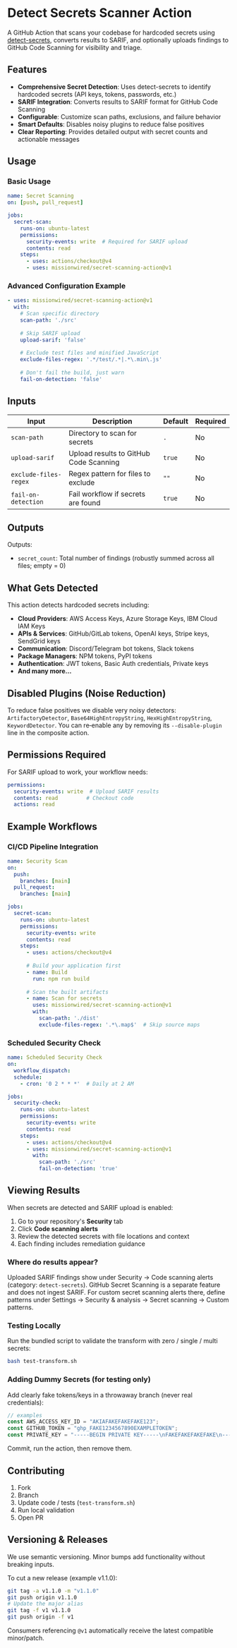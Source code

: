 # Detect Secrets Scanner Action

A GitHub Action that scans your codebase for hardcoded secrets using [detect-secrets](https://github.com/Yelp/detect-secrets), converts results to SARIF, and optionally uploads findings to GitHub Code Scanning for visibility and triage.

## Features

-  **Comprehensive Secret Detection**: Uses detect-secrets to identify hardcoded secrets (API keys, tokens, passwords, etc.)
-  **SARIF Integration**: Converts results to SARIF format for GitHub Code Scanning
-  **Configurable**: Customize scan paths, exclusions, and failure behavior
-  **Smart Defaults**: Disables noisy plugins to reduce false positives
-  **Clear Reporting**: Provides detailed output with secret counts and actionable messages

## Usage

### Basic Usage

```yaml
name: Secret Scanning
on: [push, pull_request]

jobs:
  secret-scan:
    runs-on: ubuntu-latest
    permissions:
      security-events: write  # Required for SARIF upload
      contents: read
    steps:
      - uses: actions/checkout@v4
      - uses: missionwired/secret-scanning-action@v1
```

### Advanced Configuration Example

```yaml
- uses: missionwired/secret-scanning-action@v1
  with:
    # Scan specific directory
    scan-path: './src'
    
    # Skip SARIF upload 
    upload-sarif: 'false'
    
    # Exclude test files and minified JavaScript
    exclude-files-regex: '.*/test/.*|.*\.min\.js'
    
    # Don't fail the build, just warn
    fail-on-detection: 'false'
```

## Inputs

| Input | Description | Default | Required |
|-------|-------------|---------|----------|
| `scan-path` | Directory to scan for secrets | `.` | No |
| `upload-sarif` | Upload results to GitHub Code Scanning | `true` | No |
| `exclude-files-regex` | Regex pattern for files to exclude | `""` | No |
| `fail-on-detection` | Fail workflow if secrets are found | `true` | No |

## Outputs

Outputs:
- `secret_count`: Total number of findings (robustly summed across all files; empty = 0)

## What Gets Detected

This action detects hardcoded secrets including:

- **Cloud Providers**: AWS Access Keys, Azure Storage Keys, IBM Cloud IAM Keys
- **APIs & Services**: GitHub/GitLab tokens, OpenAI keys, Stripe keys, SendGrid keys
- **Communication**: Discord/Telegram bot tokens, Slack tokens
- **Package Managers**: NPM tokens, PyPI tokens
- **Authentication**: JWT tokens, Basic Auth credentials, Private keys
- **And many more...**

## Disabled Plugins (Noise Reduction)

To reduce false positives we disable very noisy detectors:
`ArtifactoryDetector`, `Base64HighEntropyString`, `HexHighEntropyString`, `KeywordDetector`.
You can re‑enable any by removing its `--disable-plugin` line in the composite action.

## Permissions Required

For SARIF upload to work, your workflow needs:

```yaml
permissions:
  security-events: write  # Upload SARIF results
  contents: read         # Checkout code
  actions: read
```

## Example Workflows

### CI/CD Pipeline Integration

```yaml
name: Security Scan
on:
  push:
    branches: [main]
  pull_request:
    branches: [main]

jobs:
  secret-scan:
    runs-on: ubuntu-latest
    permissions:
      security-events: write
      contents: read
    steps:
      - uses: actions/checkout@v4
      
      # Build your application first
      - name: Build
        run: npm run build
        
      # Scan the built artifacts
      - name: Scan for secrets
        uses: missionwired/secret-scanning-action@v1
        with:
          scan-path: './dist'
          exclude-files-regex: '.*\.map$'  # Skip source maps
```

### Scheduled Security Check

```yaml
name: Scheduled Security Check
on:
  workflow_dispatch:
  schedule:
    - cron: '0 2 * * *'  # Daily at 2 AM

jobs:
  security-check:
    runs-on: ubuntu-latest
    permissions:
      security-events: write
      contents: read
    steps:
      - uses: actions/checkout@v4
      - uses: missionwired/secret-scanning-action@v1
        with:
          scan-path: './src'
          fail-on-detection: 'true' 
```

## Viewing Results

When secrets are detected and SARIF upload is enabled:

1. Go to your repository's **Security** tab
2. Click **Code scanning alerts**
3. Review the detected secrets with file locations and context
4. Each finding includes remediation guidance

### Where do results appear?

Uploaded SARIF findings show under Security → Code scanning alerts (category: `detect-secrets`).
GitHub Secret Scanning is a separate feature and does not ingest SARIF. For custom secret scanning alerts there, define patterns under Settings → Security & analysis → Secret scanning → Custom patterns.

### Testing Locally

Run the bundled script to validate the transform with zero / single / multi secrets:
```bash
bash test-transform.sh
```

### Adding Dummy Secrets (for testing only)
Add clearly fake tokens/keys in a throwaway branch (never real credentials):
```js
// examples
const AWS_ACCESS_KEY_ID = "AKIAFAKEFAKEFAKE123";
const GITHUB_TOKEN = "ghp_FAKE1234567890EXAMPLETOKEN";
const PRIVATE_KEY = "-----BEGIN PRIVATE KEY-----\nFAKEFAKEFAKEFAKE\n-----END PRIVATE KEY-----";
```
Commit, run the action, then remove them.

## Contributing

1. Fork
2. Branch
3. Update code / tests (`test-transform.sh`)
4. Run local validation
5. Open PR



## Versioning & Releases

We use semantic versioning. Minor bumps add functionality without breaking inputs.

To cut a new release (example v1.1.0):
```bash
git tag -a v1.1.0 -m "v1.1.0"
git push origin v1.1.0
# Update the major alias
git tag -f v1 v1.1.0
git push origin -f v1
```
Consumers referencing `@v1` automatically receive the latest compatible minor/patch.